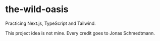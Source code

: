 # the-wild-oasis
Practicing Next.js, TypeScript and Tailwind.

This project idea is not mine. Every credit goes to Jonas Schmedtmann.
